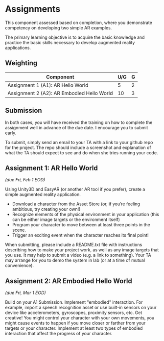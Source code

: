 # Assignments

This component assessed based on completion, where you demonstrate competency on developing two simple AR examples.

The primary learning objective is to acquire the basic knowledge and practice the basic skills necessary to develop augmented reality applications.

## Weighting

| Component                                     | U/G | G  |
|-----------------------------------------------|-----|----|
| Assignment 1 (A1): AR Hello World             | 5   | 2  |
| Assignment 2 (A2): AR Embodied Hello World    | 10  | 3  |

## Submission

In both cases, you will have received the training on how to complete the assignment well in advance of the due date. I encourage you to submit early.

To submit, simply send an email to your TA with a link to your github repo for the project. The repo should include a screenshot and explanation of what the TA should expect to see and do when she tries running your code.

## Assignment 1: AR Hello World 

_(due Fri, Feb 1 EOD)_

Using Unity3D and EasyAR (or another AR tool if you prefer), create a simple augmented reality application.

* Download a character from the Asset Store (or, if you’re feeling ambitious, try creating your own!)
* Recognize elements of the physical environment in your application (this can be either image targets or the environment itself)
* Program your character to move between at least three points in the scene.
* Trigger an exciting event when the character reaches its final point!

When submitting, please include a README.txt file with instructions describing how to make your project work, as well as any image targets that you use. It may help to submit a video (e.g. a link to something). Your TA may arrange for you to demo the system in lab (or at a time of mutual convenience).

## Assignment 2: AR Embodied Hello World 

_(due Fri, Mar 1 EOD)_

Build on your A1 Submission. Implement "embodied" interaction. For example, import a speech recognition asset or use built-in sensors on your device like accelerometers, gyroscopes, proximity sensors, etc. Get creative! You might control your character with your own movements, you might cause events to happen if you move closer or farther from your targets or your character. Implement at least two types of embodied interaction that affect the progress of your character.

